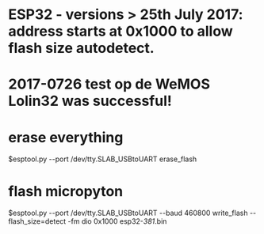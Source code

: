 # ESP32 - versions > 25th July 2017: address starts at 0x1000 to allow flash size autodetect.
# 2017-0726 test op de WeMOS Lolin32 was successful!

# erase everything
$esptool.py --port /dev/tty.SLAB_USBtoUART erase_flash

# flash micropyton
$esptool.py --port /dev/tty.SLAB_USBtoUART --baud 460800 write_flash --flash_size=detect -fm dio 0x1000 esp32-*381*.bin
